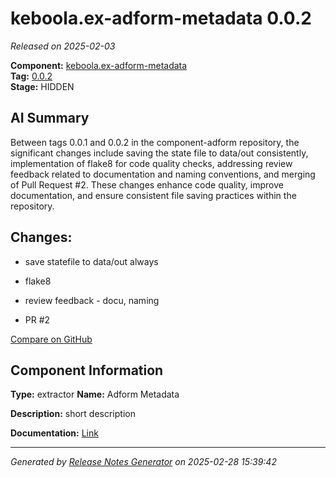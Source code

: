 #  keboola.ex-adform-metadata 0.0.2

_Released on 2025-02-03_

**Component:** [keboola.ex-adform-metadata](https://github.com/keboola/component-adform)  
**Tag:** [0.0.2](https://github.com/keboola/component-adform/releases/tag/0.0.2)  
**Stage:** HIDDEN


## AI Summary
Between tags 0.0.1 and 0.0.2 in the component-adform repository, the significant changes include saving the state file to data/out consistently, implementation of flake8 for code quality checks, addressing review feedback related to documentation and naming conventions, and merging of Pull Request #2. These changes enhance code quality, improve documentation, and ensure consistent file saving practices within the repository.



## Changes:



- save statefile to data/out always 




- flake8 




- review feedback - docu, naming 




- PR #2 



[Compare on GitHub](https://github.com/keboola/component-adform/compare/0.0.1...0.0.2)



## Component Information
**Type:** extractor
**Name:** Adform Metadata

**Description:** short description


**Documentation:** [Link](https://github.com/keboola/component-adform/blob/master/README.md)



---
_Generated by [Release Notes Generator](https://github.com/keboola/release-notes-generator)
on 2025-02-28 15:39:42_